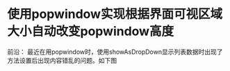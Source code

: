 # 使用popwindow实现根据界面可视区域大小自动改变popwindow高度

 前沿：
 最近在用popwindow时，使用showAsDropDown显示列表数据时出现了方法设置后出现内容错乱的问题。如下图
 
  
